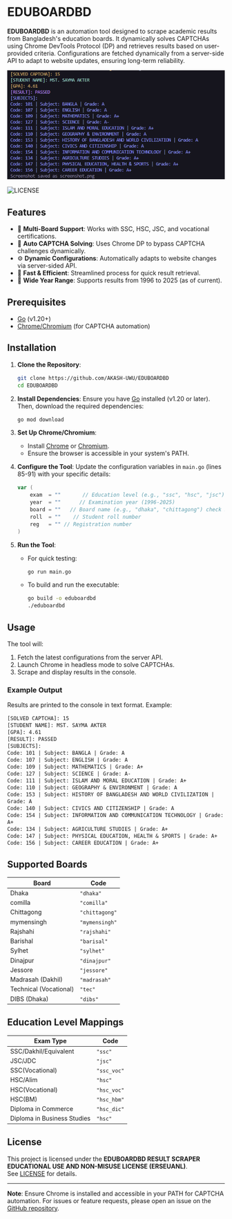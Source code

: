 
# EDUBOARDBD

**EDUBOARDBD** is an automation tool designed to scrape academic results from Bangladesh's education boards. It dynamically solves CAPTCHAs using Chrome DevTools Protocol (DP) and retrieves results based on user-provided criteria. Configurations are fetched dynamically from a server-side API to adapt to website updates, ensuring long-term reliability.

![Example Result](result_console.png)

![LICENSE](https://img.shields.io/badge/License-ERLL-blue)

## Features

- 📂 **Multi-Board Support**: Works with SSC, HSC, JSC, and vocational certifications.
- 🤖 **Auto CAPTCHA Solving**: Uses Chrome DP to bypass CAPTCHA challenges dynamically.
- ⚙️ **Dynamic Configurations**: Automatically adapts to website changes via server-sided API.
- 🚀 **Fast & Efficient**: Streamlined process for quick result retrieval.
- 📆 **Wide Year Range**: Supports results from 1996 to 2025 (as of current).

## Prerequisites

- [Go](https://golang.org/) (v1.20+)
- [Chrome/Chromium](https://www.google.com/chrome/) (for CAPTCHA automation)

## Installation

1. **Clone the Repository**:
   ```bash
   git clone https://github.com/AKASH-UWU/EDUBOARDBD
   cd EDUBOARDBD
   ```

2. **Install Dependencies**:
   Ensure you have [Go](https://golang.org/) installed (v1.20 or later). Then, download the required dependencies:
   ```bash
   go mod download
   ```

3. **Set Up Chrome/Chromium**:
   - Install [Chrome](https://www.google.com/chrome/) or [Chromium](https://www.chromium.org/getting-involved/download-chromium/).
   - Ensure the browser is accessible in your system's PATH.

4. **Configure the Tool**:
   Update the configuration variables in `main.go` (lines 85-91) with your specific details:
   ```go
   var (
       exam  = ""       // Education level (e.g., "ssc", "hsc", "jsc") check Education Level Mappings section
       year  = ""      // Examination year (1996-2025)
       board = ""   // Board name (e.g., "dhaka", "chittagong") check Supported Boards section
       roll  = ""    // Student roll number
       reg   = "" // Registration number
   )
   ```

5. **Run the Tool**:
   - For quick testing:
     ```bash
     go run main.go
     ```
   - To build and run the executable:
     ```bash
     go build -o eduboardbd
     ./eduboardbd
     ```

## Usage

The tool will:
1. Fetch the latest configurations from the server API.
2. Launch Chrome in headless mode to solve CAPTCHAs.
3. Scrape and display results in the console.

### Example Output

Results are printed to the console in text format. Example:
```text
[SOLVED CAPTCHA]: 15
[STUDENT NAME]: MST. SAYMA AKTER
[GPA]: 4.61
[RESULT]: PASSED
[SUBJECTS]:
Code: 101 | Subject: BANGLA | Grade: A
Code: 107 | Subject: ENGLISH | Grade: A
Code: 109 | Subject: MATHEMATICS | Grade: A+
Code: 127 | Subject: SCIENCE | Grade: A-
Code: 111 | Subject: ISLAM AND MORAL EDUCATION | Grade: A+
Code: 110 | Subject: GEOGRAPHY & ENVIRONMENT | Grade: A
Code: 153 | Subject: HISTORY OF BANGLADESH AND WORLD CIVILIZATION | Grade: A
Code: 140 | Subject: CIVICS AND CITIZENSHIP | Grade: A
Code: 154 | Subject: INFORMATION AND COMMUNICATION TECHNOLOGY | Grade: A+
Code: 134 | Subject: AGRICULTURE STUDIES | Grade: A+
Code: 147 | Subject: PHYSICAL EDUCATION, HEALTH & SPORTS | Grade: A+
Code: 156 | Subject: CAREER EDUCATION | Grade: A+
```

## Supported Boards



| Board                              |     Code       |
|------------------------------------|----------------|
| Dhaka                              |  `"dhaka"`     |
| comilla                            | `"comilla"`    |
| Chittagong                         | `"chittagong"` |
| mymensingh                         | `"mymensingh"` |
| Rajshahi                           | `"rajshahi"`   |
| Barishal                           | `"barisal"`    |
| Sylhet                             | `"sylhet"`     |
| Dinajpur                           | `"dinajpur"`   |
| Jessore                            | `"jessore"`    |
| Madrasah (Dakhil)                  | `"madrasah"`   |
| Technical (Vocational)             | `"tec"`        |
| DIBS (Dhaka)                       | `"dibs"`       |





## Education Level Mappings

| Exam Type                          | Code         |
|------------------------------------|--------------|
| SSC/Dakhil/Equivalent              | `"ssc"`      |
| JSC/JDC                            | `"jsc"`      |
| SSC(Vocational)                    | `"ssc_voc"`  |
| HSC/Alim                           | `"hsc"`      |
| HSC(Vocational)                    | `"hsc_voc"`  |
| HSC(BM)                            | `"hsc_hbm"`  |
| Diploma in Commerce                | `"hsc_dic"`  |
| Diploma in Business Studies        | `"hsc"`      |

## License

This project is licensed under the **EDUBOARDBD RESULT SCRAPER EDUCATIONAL USE AND NON-MISUSE LICENSE (ERSEUANL)**.  
See [LICENSE](LICENSE) for details.

---

**Note**: Ensure Chrome is installed and accessible in your PATH for CAPTCHA automation. For issues or feature requests, please open an issue on the [GitHub repository](https://github.com/AKASH-UWU/EDUBOARDBD).